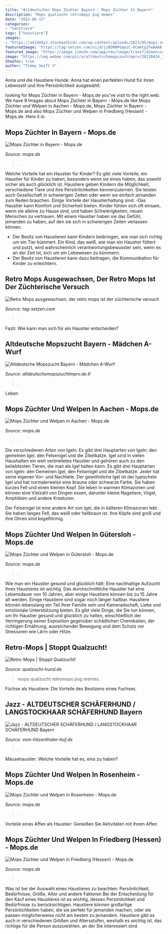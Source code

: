 ```yaml
---
title: "Altdeutscher Mops Züchter Bayern : Mops Züchter In Bayern"
description: "Mops qualzucht retromops pug memes"
date: "2022-06-13"
categories:
- "haustiere"
tags: ["haustiere"]
images:
- "https://a4j8m9y2.stackpathcdn.com/wp-content/uploads/2021/05/mops-zuechter-welpen-aachen.jpg"
featuredImage: "https://tag-setzen.com/vijd/jzN5RNPGqezC-4CmmtgIFwAAAA.jpg"
featured_image: "https://image.jimcdn.com/app/cms/image/transf/dimension=640x10000:format=jpg/path/sbfd1fd66180646a0/image/ib74c8c7a8fa769f7/version/1570361179/image.jpg"
image: "https://img.webme.com/pic/a/altdeutschemopszuchtmprv/20130424_120732.jpg"
ShowToc: true
author: "Timmy Swift V"
---
```



Anna und die Haustiere Hunde: Anna hat einen perfekten Hund für ihren Lebensstil und ihre Persönlichkeit ausgewählt.

	

		
looking for Mops Züchter in Bayern - Mops.de you've visit to the right web. We have 9 Images about Mops Züchter in Bayern - Mops.de like Mops Züchter und Welpen in Aachen - Mops.de, Mops Züchter in Bayern - Mops.de and also Mops Züchter und Welpen in Friedberg (Hessen) - Mops.de. Here it is:
		
    
## Mops Züchter In Bayern - Mops.de

<img loading=lazy src="https://a4j8m9y2.stackpathcdn.com/wp-content/uploads/2021/01/mops-welpen-zuechter-bayern.jpg" onerror="this.onerror=null;this.src='https://tse4.mm.bing.net/th?id=OIP.U_Aj_koKC30u-BHu-hr-YwHaE8&amp;pid=15.1';" alt="Mops Züchter in Bayern - Mops.de">

_Source: mops.de_

>. 

	

Welche Vorteile hat ein Haustier für Kinder?
Es gibt viele Vorteile, ein Haustier für Kinder zu haben, besonders wenn sie eines haben, das sowohl sicher als auch glücklich ist. Haustiere geben Kindern die Möglichkeit, verschiedene Tiere und ihre Persönlichkeiten kennenzulernen. Sie leisten auch Gesellschaft in schwierigen Zeiten oder wenn sie einfach jemanden zum Reden brauchen. Einige Vorteile der Haustierhaltung sind:
-Das Haustier kann Komfort und Sicherheit bieten. Kinder fühlen sich oft einsam, wenn sie alleine zu Hause sind, und haben Schwierigkeiten, neuen Menschen zu vertrauen. Mit einem Haustier haben sie das Gefühl, jemanden zu haben, auf den sie sich in schwierigen Zeiten verlassen können.
- Der Besitz von Haustieren kann Kindern beibringen, wie man sich richtig um ein Tier kümmert. Ein Kind, das weiß, wie man ein Haustier füttert und putzt, wird wahrscheinlich verantwortungsbewusster sein, wenn es an der Zeit ist, sich um ein Lebewesen zu kümmern.
- Der Besitz von Haustieren kann dazu beitragen, die Kommunikation für Kinder zu erleichtern.

    
## Retro Mops Ausgewachsen, Der Retro Mops Ist Der Züchterische Versuch

<img loading=lazy src="https://tag-setzen.com/vijd/jzN5RNPGqezC-4CmmtgIFwAAAA.jpg" onerror="this.onerror=null;this.src='https://tse1.mm.bing.net/th?id=OIP.CfGfP4dU8HdJ36wGQKVtpgAAAA&amp;pid=15.1';" alt="Retro Mops ausgewachsen, der retro mops ist der züchterische versuch">

_Source: tag-setzen.com_

>. 

	

Fazit: Wie kann man sich für ein Haustier entscheiden?

    
## Altdeutsche Mopszucht Bayern - Mädchen A-Wurf

<img loading=lazy src="https://img.webme.com/pic/a/altdeutschemopszuchtmprv/20130424_120732.jpg" onerror="this.onerror=null;this.src='https://tse1.mm.bing.net/th?id=OIP.Oop_vTQGoxuaz0nVDSZ3egAAAA&amp;pid=15.1';" alt="Altdeutsche Mopszucht Bayern - Mädchen A-Wurf">

_Source: altdeutschemopszuchtmprv.de.tl_

>. 

	

Leben

    
## Mops Züchter Und Welpen In Aachen - Mops.de

<img loading=lazy src="https://a4j8m9y2.stackpathcdn.com/wp-content/uploads/2021/05/mops-zuechter-welpen-aachen.jpg" onerror="this.onerror=null;this.src='https://tse4.mm.bing.net/th?id=OIP.-a7cIUpN2zAHW6dkBDUQpgHaE8&amp;pid=15.1';" alt="Mops Züchter und Welpen in Aachen - Mops.de">

_Source: mops.de_

>. 

	

Die verschiedenen Arten von Igeln: Es gibt drei Hauptarten von Igeln: den gemeinen Igel, den Felsenigel und die Zibetkatze.
Igel sind in vielen Haushalten ein weit verbreitetes Haustier und gehören auch zu den beliebtesten Tieren, die man als Igel halten kann. Es gibt drei Hauptarten von Igeln: den Gemeinen Igel, den Felsenigel und die Zibetkatze. Jeder hat seine eigenen Vor- und Nachteile.
Der gewöhnliche Igel ist der typischste Igel und hat normalerweise eine braune oder schwarze Farbe. Sie haben kurzes Fell und einen kleinen Kopf. Sie leben in warmen Klimazonen und können eine Vielzahl von Dingen essen, darunter kleine Nagetiere, Vögel, Amphibien und andere Kreaturen.

Der Felsenigel ist eine andere Art von Igel, die in kälteren Klimazonen lebt. Sie haben langes Fell, das weiß oder hellbraun ist. Ihre Köpfe sind groß und ihre Ohren sind kegelförmig.

    
## Mops Züchter Und Welpen In Gütersloh - Mops.de

<img loading=lazy src="https://a4j8m9y2.stackpathcdn.com/wp-content/uploads/2021/05/mops-zuechter-welpen-guetersloh.jpg" onerror="this.onerror=null;this.src='https://tse1.mm.bing.net/th?id=OIP.XgtmZZJw5lKqor72hp-nDwHaE8&amp;pid=15.1';" alt="Mops Züchter und Welpen in Gütersloh - Mops.de">

_Source: mops.de_

>. 

	

Wie man ein Haustier gesund und glücklich hält: Eine nachhaltige Aufzucht Ihres Haustieres ist wichtig.
Das durchschnittliche Haustier hat eine Lebensdauer von 10 Jahren, aber einige Haustiere können bis zu 15 Jahre alt werden. Einige Haustiere sind sogar noch länger haltbar. Haustiere können lebenslang ein Teil Ihrer Familie sein und Kameradschaft, Liebe und emotionale Unterstützung bieten. Es gibt viele Dinge, die Sie tun können, um Ihr Haustier gesund und glücklich zu halten, einschließlich der Verringerung seiner Exposition gegenüber schädlichen Chemikalien, der richtigen Ernährung, ausreichender Bewegung und dem Schutz vor Stressoren wie Lärm oder Hitze.

    
## Retro-Mops | Stoppt Qualzucht!

<img loading=lazy src="http://qualzucht-hund.de/wp-content/uploads/2012/07/Retroprofil5.jpg" onerror="this.onerror=null;this.src='https://tse3.mm.bing.net/th?id=OIP.scBLNewaytSiV_S1iNRj-gHaGR&amp;pid=15.1';" alt="Retro-Mops | Stoppt Qualzucht!">

_Source: qualzucht-hund.de_

>mops qualzucht retromops pug memes. 

	

Füchse als Haustiere: Die Vorteile des Besitzens eines Fuchses.

    
## Jazz - ALTDEUTSCHER SCHÄFERHUND / LANGSTOCKHAAR SCHÄFERHUND Bayern

<img loading=lazy src="https://image.jimcdn.com/app/cms/image/transf/dimension=640x10000:format=jpg/path/sbfd1fd66180646a0/image/ib74c8c7a8fa769f7/version/1570361179/image.jpg" onerror="this.onerror=null;this.src='https://tse2.mm.bing.net/th?id=OIP.gJaChIpOLkVQ8mAUiyl7KwHaGc&amp;pid=15.1';" alt="Jazz - ALTDEUTSCHER SCHÄFERHUND / LANGSTOCKHAAR SCHÄFERHUND Bayern">

_Source: vom-hitzenthaler-hof.de_

>. 

	

Mäusehaustier: Welche Vorteile hat es, eins zu haben?

    
## Mops Züchter Und Welpen In Rosenheim - Mops.de

<img loading=lazy src="https://a4j8m9y2.stackpathcdn.com/wp-content/uploads/2021/05/mops-zuechter-welpen-rosenheim.jpg" onerror="this.onerror=null;this.src='https://tse2.mm.bing.net/th?id=OIP.Hr0js840zMSnoAYiCyOlIQHaE8&amp;pid=15.1';" alt="Mops Züchter und Welpen in Rosenheim - Mops.de">

_Source: mops.de_

>. 

	

Vorteile eines Affen als Haustier: Genießen Sie Aktivitäten mit Ihrem Affen

    
## Mops Züchter Und Welpen In Friedberg (Hessen) - Mops.de

<img loading=lazy src="https://a4j8m9y2.stackpathcdn.com/wp-content/uploads/2021/05/mops-zuechter-welpen-friedberg-hessen.jpg" onerror="this.onerror=null;this.src='https://tse3.mm.bing.net/th?id=OIP.UiQMM9Io1gMOuFIHtXDHsgHaE8&amp;pid=15.1';" alt="Mops Züchter und Welpen in Friedberg (Hessen) - Mops.de">

_Source: mops.de_

>. 

	

Was ist bei der Auswahl eines Haustieres zu beachten: Persönlichkeit, Bedürfnisse, Größe, Alter und andere Faktoren
Bei der Entscheidung für den Kauf eines Haustieres ist es wichtig, dessen Persönlichkeit und Bedürfnisse zu berücksichtigen. Haustiere können großartige Persönlichkeiten haben, die sie perfekt für jemanden machen, oder sie passen möglicherweise nicht am besten zu jemandem. Haustiere gibt es auch in verschiedenen Größen und Altersstufen, weshalb es wichtig ist, das richtige für die Person auszuwählen, an der Sie interessiert sind.

